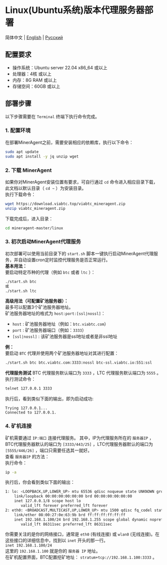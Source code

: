 # Linux(Ubuntu系统)版本代理服务器部署

简体中文 | [English](./README.en.md) | [Русский](./README.ru.md)

## 配置要求
- 操作系统：Ubuntu server 22.04 x86_64 或以上
- 处理器：4核 或以上
- 内存：8G RAM 或以上
- 存储空间：60GB 或以上

## 部署步骤
以下步骤需要在 `Terminal`  终端下执行命令完成。

### 1. 配置环境 
在部署MinerAgent之前，需要安装相应的依赖库，执行以下命令：
```bash
sudo apt update
sudo apt install -y jq unzip wget
```

### 2. 下载 MinerAgent
如果你对MinerAgent安装位置有要求，可自行通过 `cd`  命令进入相应目录下载，此文档以默认目录（ `cd ~`  ）为安装目录。  
执行下载命令：
```bash
wget https://download.viabtc.top/viabtc_mineragent.zip
unzip viabtc_mineragent.zip
```
下载完成后，进入目录：  
```bash
cd mineragent-master/linux
```
### 3. 初次启动MinerAgent代理服务
初次部署可以使用当前目录下的 `start.sh`  脚本一键执行启动MinerAgent代理服务，并自动设置cron定时监控代理服务是否正常运行。  
**基本用法：**  
要启动特定币种的代理（例如 `btc`  或者 `ltc` ）：  
```bash
./start.sh btc
或
./start.sh ltc
```
**高级用法（可配置矿池服务器）：**  
最多可以配置3个矿池服务器地址。  
矿池服务器地址的格式为 `host:port:[ssl|nossl]`：  
- `host` : 矿池服务器地址（例如：`btc.viabtc.com`）  
- `port` : 矿池服务器端口（例如：`3333`）  
- `[ssl|nossl]` : 该矿池服务器是ssl地址或者是非ssl地址  

**例：**  
要启动 `BTC` 代理并使用两个矿池服务器地址对其进行配置：
```bash
./start.sh btc btc.viabtc.com:3333:nossl btc-ssl.viabtc.io:551:ssl
```
**代理服务测试**
BTC 代理服务默认端口为 `3333` ，LTC 代理服务默认端口为 `5555` 。  
执行测试命令：
```bash
telnet 127.0.0.1 3333
```
执行后，看到类似下面的输出，即为启动成功:
```
Trying 127.0.0.1...
Connected to 127.0.0.1.
```
### 4. 矿机连接
矿机需要通过 `IP:端口` 连接代理服务。
其中，IP为代理服务所在的 `服务器IP` ，BTC代理服务器默认的端口为 `[3333/443/25]` ，LTC代理服务器默认的端口为 `[5555/446/26]` ，端口只需要任选其一就好。  
查看 `服务器IP` 的方法：  
执行命令：
```bash
ip -a
```
执行后，你会看到类似下面的输出：
```bash
1: lo: <LOOPBACK,UP,LOWER_UP> mtu 65536 qdisc noqueue state UNKNOWN group default qlen 1000
    link/loopback 00:00:00:00:00:00 brd 00:00:00:00:00:00
    inet 127.0.0.1/8 scope host lo
       valid_lft forever preferred_lft forever
2: eth0: <BROADCAST,MULTICAST,UP,LOWER_UP> mtu 1500 qdisc fq_codel state UP group default qlen 1000
    link/ether 08:00:27:0e:63:9b brd ff:ff:ff:ff:ff:ff
    inet 192.168.1.100/24 brd 192.168.1.255 scope global dynamic noprefixroute eth0
       valid_lft 86311sec preferred_lft 86311sec
```
你需要关注的是你的网络接口，通常是 `eth0` (有线连接) 或 `wlan0` (无线连接)。在这些接口的详细信息中，找到以 `inet` 开头的那一行。  
`inet 192.168.1.100/24`  
这里的 `192.168.1.100` 就是你的 `服务器 IP`  地址。  
在矿机配置界面，BTC配置挖矿地址： `stratum+tcp://192.168.1.100:3333` 。
